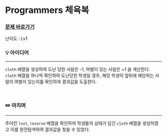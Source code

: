 # Programmers 체육복
### [문제 바로가기](https://school.programmers.co.kr/learn/courses/30/lessons/42862)
난이도 : Lv1 

### 💡 아이디어
---
`cloth` 배열을 생성하여 도난 당한 사람은 -1, 여벌이 있는 사람은 +1 을 계산한다. `cloth` 배열을 하나씩 확인하여 도난당한 학생일 경우, 해당 학생의 앞뒤에 해당하는 사람이 여벌이 있는지를 확인하여 결과값을 도출한다.

<br/>

### ✏️ 마치며
---
주어진 `lost`, `reserve` 배열을 확인하여 학생들의 상태가 담긴 `cloth` 배열을 생성하였고 이를 완전탐색하여 결과값을 찾을 수 있었다.  <br/>
